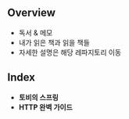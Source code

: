 ## Overview
* 독서 & 메모
* 내가 읽은 책과 읽을 책들
* 자세한 설명은 해당 레파지토리 이동

## Index 
* __토비의 스프링__
* __HTTP 완벽 가이드__
